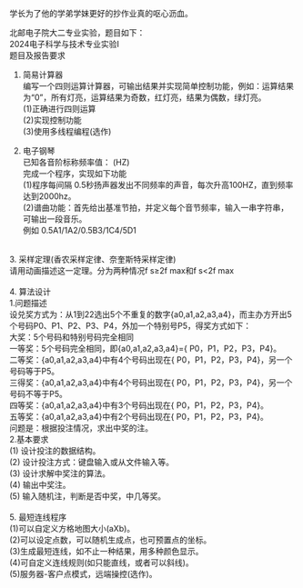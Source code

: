 学长为了他的学弟学妹更好的抄作业真的呕心沥血。<br />

北邮电子院大二专业实验，题目如下：<br />
2024电子科学与技术专业实验I<br />
题目及报告要求<br />

1.	简易计算器<br />
    编写一个四则运算计算器，可输出结果并实现简单控制功能，例如：运算结果为“0”，所有灯亮，运算结果为奇数，红灯亮，结果为偶数，绿灯亮。<br />
    (1)正确进行四则运算<br />
    (2)实现控制功能<br />
    (3)使用多线程编程(选作)<br />

2.  电子钢琴<br />
    已知各音阶标称频率值： (HZ)<br />
    完成一个程序，实现如下功能<br />
    (1)程序每间隔 0.5秒扬声器发出不同频率的声音，每次升高100HZ，直到频率达到2000hz。<br />
    (2)谱曲功能：首先给出基准节拍，并定义每个音节频率，输入一串字符串，可输出一段音乐。<br />
    例如   0.5A1/1A2/0.5B3/1C4/5D1 <br />
<br />
3.  采样定理(香农采样定律、奈奎斯特采样定律)<br />
    请用动画描述这一定理。分为两种情况f s≥2f max和f s<2f max<br />
<br />
4.	算法设计<br />
    1.问题描述<br />
    设兑奖方式为：从1到22选出5个不重复的数字{a0,a1,a2,a3,a4}，而主办方开出5个号码P0、P1、P2、P3、P4，外加一个特别号P5，得奖方式如下：<br />
    大奖：5个号码和特别号码完全相同<br />
    一等奖：5个号码完全相同，即{a0,a1,a2,a3,a4}={ P0，P1，P2，P3，P4}。<br />
    二等奖：{a0,a1,a2,a3,a4}中有4个号码出现在{ P0，P1，P2，P3，P4}，另一个号码等于P5。<br />
    三得奖：{a0,a1,a2,a3,a4}中有4个号码出现在{ P0，P1，P2，P3，P4}，另一个号码不等于P5。<br />
    四等奖：{a0,a1,a2,a3,a4}中有3个号码出现在{ P0，P1，P2，P3，P4}。<br />
    五等奖：{a0,a1,a2,a3,a4}中有2个号码出现在{ P0，P1，P2，P3，P4}。<br />
    问题是：根据投注情况，求出中奖的注。<br />
    2.基本要求<br />
    (1)    设计投注的数据结构。<br />
    (2)    设计投注方式：键盘输入或从文件输入等。<br />
    (3)    设计求解中奖注的算法。<br />
    (4)    输出中奖注。<br />
    (5)    输入随机注，判断是否中奖，中几等奖。<br />
<br />
5.  最短连线程序<br />
    (1)可以自定义方格地图大小(aXb)。<br />
    (2)可以设定点数，可以随机生成点，也可预置点的坐标。<br />
    (3)生成最短连线，如不止一种结果，用多种颜色显示。<br />
    (4)可自定义连线规则(如只能直线，或者可以斜线)。<br />
    (5)服务器-客户点模式，远端操控(选作)。<br />
